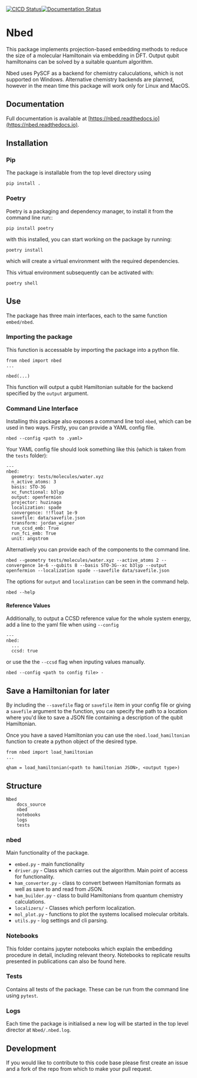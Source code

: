 [![CICD Status](https://github.com/UCL-CCS/Nbed/actions/workflows/release.yaml/badge.svg?branch=master)](https://github.com/UCL-CCS/Nbed/actions/workflows/release.yaml)[![Documentation Status](https://readthedocs.org/projects/nbed/badge/?version=latest)](https://nbed.readthedocs.io/en/latest/?badge=latest)

# Nbed

This package implements projection-based embedding methods to reduce the size of a molecular Hamiltonain via embedding in DFT. Output qubit hamiltonains can be solved by a suitable quantum algorithm.

Nbed uses PySCF as a backend for chemistry caluculations, which is not supported on Windows. Alternative chemistry backends are planned, however in the mean time this package will work only for Linux and MacOS.

## Documentation

Full documentation is available at [https://nbed.readthedocs.io](https://nbed.readthedocs.io).

## Installation
### Pip

The package is installable from the top level directory using

```
pip install .
```
### Poetry

Poetry is a packaging and dependency manager, to install it from the command line run::

    pip install poetry

with this installed, you can start working on the package by running:

    poetry install

which will create a virtual environment with the required dependencies.

This virtual environment subsequently can be activated with:

    poetry shell
## Use

The package has three main interfaces, each to the same function `embed/nbed`. 

### Importing the package
This function is accessable by importing the package into a python file.

```
from nbed import nbed
...

nbed(...)
```

This function will output a qubit Hamiltonian suitable for the backend specified by the `output` argument.

### Command Line Interface
Installing this package also exposes a command line tool `nbed`, which can be used in two ways. Firstly, you can provide a YAML config file.

```
nbed --config <path to .yaml>
```

Your YAML config file should look something like this (which is taken from the `tests` folder):

```
---
nbed:
  geometry: tests/molecules/water.xyz
  n_active_atoms: 3
  basis: STO-3G
  xc_functional: b3lyp
  output: openfermion
  projector: huzinaga
  localization: spade
  convergence: !!float 1e-9
  savefile: data/savefile.json
  transform: jordan_wigner
  run_ccsd_emb: True
  run_fci_emb: True
  unit: angstrom
```

Alternatively you can provide each of the components to the command line.

```
nbed --geometry tests/molecules/water.xyz --active_atoms 2 --convergence 1e-6 --qubits 8 --basis STO-3G--xc b3lyp --output openfermion --localization spade --savefile data/savefile.json
```

The options for `output` and `localization` can be seen in the command help.

```
nbed --help
```

#### Reference Values

Additionally, to output a CCSD reference value for the whole system energy, add a line to the yaml file when using `--config`

```
---
nbed:
  ...
  ccsd: true

```

or use the the `--ccsd` flag when inputing values manually.

```
nbed --config <path to config file> -
```

## Save a Hamiltonian for later

By including the `--savefile` flag or `savefile` item in your config file or giving a `savefile` argument to the function, you can specify the path to a location where you'd like to save a JSON file containing a description of the qubit Hamiltonian.

Once you have a saved Hamiltonian you can use the `nbed.load_hamiltonian` function to create a python object of the desired type.

```
from nbed import load_hamiltonian
...

qham = load_hamiltonian(<path to hamiltonian JSON>, <output type>)
```

## Structure

```
Nbed
    docs_source
    nbed
    notebooks
    logs
    tests
```
### nbed

Main functionality of the package.

- `embed.py` - main functionality
- `driver.py` - Class which carries out the algorithm. Main point of access for functionality.
- `ham_converter.py` - class to convert between Hamiltonian formats as well as save to and read from JSON.
- `ham_builder.py` - class to build Hamiltonians from quantum chemistry calculations.
- `localizers/` - Classes which perform localization.
- `mol_plot.py` - functions to plot the systems localised molecular orbitals.
- `utils.py` - log settings and cli parsing.

### Notebooks
This folder contains jupyter notebooks which explain the embedding procedure in detail, including relevant theory. Notebooks to replicate results presented in publications can also be found here.

### Tests

Contains all tests of the package. These can be run from the command line using `pytest`.

### Logs
Each time the package is initialised a new log will be started in the top level director at `Nbed/.nbed.log`.

## Development
If you would like to contribute to this code base please first create an issue and a fork of the repo from which to make your pull request.